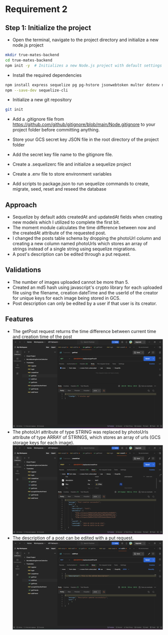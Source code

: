 # Requirement 2

## Step 1: Initialize the project

-   Open the terminal, navigate to the project directory and initialize a new node.js project

```bash
mkdir true-mates-backend
cd true-mates-backend
npm init -y  # Initializes a new Node.js project with default settings
```

-   Install the required dependencies

```bash
npm install express sequelize pg pg-hstore jsonwebtoken multer dotenv nodemon
npm --save-dev sequelize-cli
```

-   Initialize a new git repository

```bash
git init
```

-   Add a .gitignore file from https://github.com/github/gitignore/blob/main/Node.gitignore to your project folder before committing anything.

-   Store your GCS secret key JSON file in the root directory of the project folder
-   Add the secret key file name to the gitignore file.

-   Create a .sequelizerc file and initialize a sequelize project
-   Create a .env file to store environment variables
-   Add scripts to package.json to run sequelize commands to create, migrate, seed, reset and reseed the database

## Approach

-   Sequelize by default adds createdAt and updatedAt fields when creating new models which I utilized to complete the first bit.
-   The moment module calculates the time difference between now and the createdAt attribute of the requested post.
-   I changed the posts table schema by dropping the photoUrl column and creating a new column named photoUrls which stores an array of strings instead of a single string using sequelize migrations.
-   A post's description can be edited through a put request.

## Validations

-   The number of images uploaded cannot be more than 5.
-   Created an md5 hash using javascript's crypto library for each uploaded file using the filename, creation dateTime and the userId of the creator for unique keys for each image being stored in GCS.
-   Post description can only be edited by a user if that user is its creator.

## Features

-   The getPost request returns the time difference between current time and creation time of the post
    ![Getting Started](./api_call_screenshots/getPost_success.png)
-   The photoUrl attribute of type STRING was replaced by photoUrls attribute of type ARRAY of STRINGS, which stores an array of urls (GCS storage keys for each image).
    ![Getting Started](./api_call_screenshots/createPost_success.png)
-   The description of a post can be edited with a put request.
    ![Getting Started](./api_call_screenshots/editPost_success.png)
